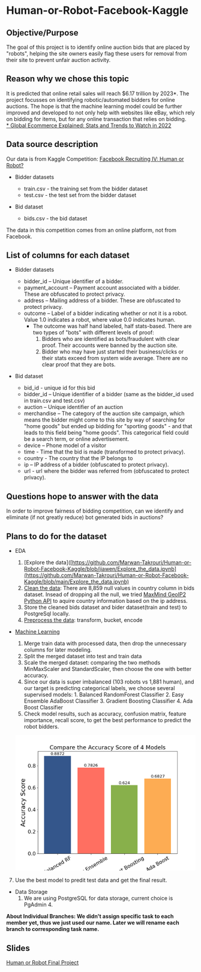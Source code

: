 # Human-or-Robot-Facebook-Kaggle

## Objective/Purpose
The goal of this project is to identify online auction bids that are placed by "robots", helping the site owners easily flag these users for removal from their site to prevent unfair auction activity. 

## Reason why we chose this topic
It is predicted that online retail sales will reach $6.17 trillion by 2023*. The project focusses on identifying robotic/automated bidders for online auctions. The hope is that the machine learning model could be further improved and developed to not only help with websites like eBay, which rely on bidding for items, but for any online transaction that relies on bidding.
<br>[* Global Ecommerce Explained: Stats and Trends to Watch in 2022](https://www.shopify.ca/enterprise/global-ecommerce-statistics#3)

## Data source description
Our data is from Kaggle Competition: [Facebook Recruiting IV: Human or Robot?](https://www.kaggle.com/competitions/facebook-recruiting-iv-human-or-bot/data)
- Bidder datasets
  - train.csv - the training set from the bidder dataset
  - test.csv - the test set from the bidder dataset

- Bid dataset<br />
  - bids.csv - the bid dataset <br>

The data in this competition comes from an online platform, not from Facebook.

## List of columns for each dataset
- Bidder datasets
  - bidder_id – Unique identifier of a bidder.
  - payment_account – Payment account associated with a bidder. These are obfuscated to protect privacy. 
  - address – Mailing address of a bidder. These are obfuscated to protect privacy. 
  - outcome – Label of a bidder indicating whether or not it is a robot. Value 1.0 indicates a robot, where value 0.0 indicates human. 
    - The outcome was half hand labeled, half stats-based. There are two types of "bots" with different levels of proof:
      1. Bidders who are identified as bots/fraudulent with clear proof. Their accounts were banned by the auction site.
      2. Bidder who may have just started their business/clicks or their stats exceed from system wide average. There are no clear proof that they are bots. <br />
      
- Bid dataset
  - bid_id - unique id for this bid
  - bidder_id – Unique identifier of a bidder (same as the bidder_id used in train.csv and test.csv)
  - auction – Unique identifier of an auction
  - merchandise –  The category of the auction site campaign, which means the bidder might come to this site by way of searching for "home goods" but ended up bidding  for "sporting goods" - and that leads to this field being "home goods". This categorical field could be a search term, or online advertisement. 
  - device – Phone model of a visitor
  - time - Time that the bid is made (transformed to protect privacy).
  - country - The country that the IP belongs to
  - ip – IP address of a bidder (obfuscated to protect privacy).
  - url - url where the bidder was referred from (obfuscated to protect privacy). 


## Questions hope to answer with the data
In order to improve fairness of bidding competition, can we identify and eliminate (if not greatly reduce) bot generated bids in auctions? </br>

## Plans to do for the dataset
- EDA
  1.	[Explore the data]([https://github.com/Marwan-Takrouri/Human-or-Robot-Facebook-Kaggle/blob/jiawen/Explore_the_data.ipynb](https://github.com/Marwan-Takrouri/Human-or-Robot-Facebook-Kaggle/blob/main/Explore_the_data.ipynb)
  2.	[Clean the data](https://github.com/Marwan-Takrouri/Human-or-Robot-Facebook-Kaggle/blob/main/Data_Cleaning.ipynb): There are 8,859 null values in country column in bids dataset. Insead of dropping all the null, we tried [MaxMind GeoIP2 Python API](https://geoip2.readthedocs.io/en/latest/) to aquire country information based on the ip address.
  3.	Store the cleaned bids dataset and bider dataset(train and test) to PostgreSql locally.
  4.	[Preprocess the data](https://github.com/Marwan-Takrouri/Human-or-Robot-Facebook-Kaggle/blob/main/Preprocessing_the_data.ipynb): transform, bucket, encode
- [Machine Learning](https://github.com/Marwan-Takrouri/Human-or-Robot-Facebook-Kaggle/blob/main/Modeling.ipynb)
  1.  Merge train data with processed data, then drop the unnecessary columns for later modeling.
  2.	Split the merged dataset into test and train data
  3.	Scale the merged dataset: comparing the two methods MinMaxScaler and StandardScaler, then choose the one with better accuracy.
  4.	Since our data is super imbalanced (103 robots vs 1,881 human), and our target is predicting categorical labels, we choose several supervised models: 
      1. Balanced RandomForest Classifier
      2. Easy Ensemble AdaBoost Classifier
      3. Gradient Boosting Classifier
      4. Ada Boost Classifier
  5.	Check model results, such as accuracy, confusion matrix, feature importance, recall score, to get the best performance to predict the robot bidders. 
  
  <p align="center">
  <img src="https://github.com/Marwan-Takrouri/Human-or-Robot-Facebook-Kaggle/blob/main/Images/model_comparision.png">
</p>

  7.	Use the best model to predit test data and get the final result.
- Data Storage
  1. We are using PostgreSQL for data storage, current choice is PgAdmin 4.

**About Individual Branches: We didn't assign specific task to each member yet, thus we just used our name. Later we will rename each branch to corresponding task name.**

## Slides
[Human or Robot Final Project](https://docs.google.com/presentation/d/e/2PACX-1vSAzBq0DW5q_teQ5KHmgzMkcZCFw8pFGJNL2[…]APeR7BDSdQrDo2pbZu2Dh/pub?start=false&loop=false&delayms=3000)
